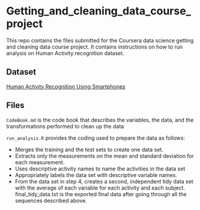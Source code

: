 # Getting_and_cleaning_data_course_project
This repo contains the files submitted for the Coursera data science getting and cleaning data course project.
It contains instructions on how to run analysis on Human Activity recognition dataset.

## Dataset
[Human Activity Recognition Using Smartphones](http://archive.ics.uci.edu/ml/datasets/Human+Activity+Recognition+Using+Smartphones)

## Files
`CodeBook.md` is the code book that describes the variables, the data, and the transformations performed to clean up the data

`run_analysis.R` provides the coding used to prepare the data as follows:
- Merges the training and the test sets to create one data set.
- Extracts only the measurements on the mean and standard deviation for each measurement.
- Uses descriptive activity names to name the activities in the data set
- Appropriately labels the data set with descriptive variable names.
- From the data set in step 4, creates a second, independent tidy data set with the average of each variable for each activity and each subject.
final_tidy_data.txt is the exported final data after going through all the sequences described above.
